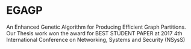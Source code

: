 # EGAGP
An Enhanced Genetic Algorithm for Producing Efficient Graph Partitions. Our Thesis work won the award for BEST STUDENT PAPER at 2017 4th International Conference on Networking, Systems and Security (NSysS)
